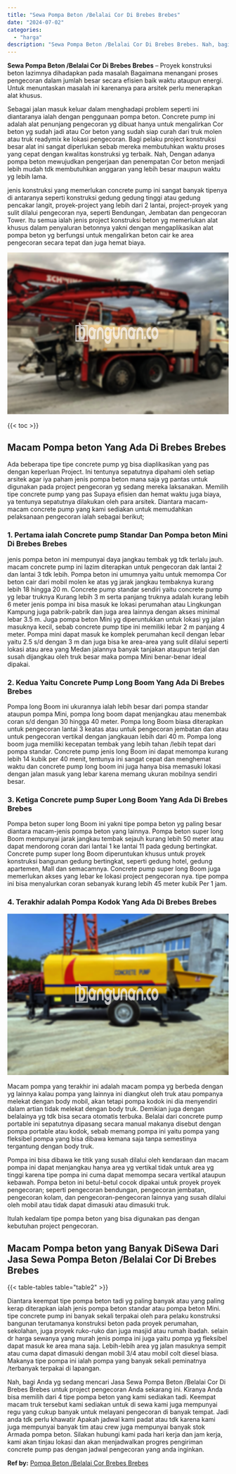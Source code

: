 ```yaml
---
title: "Sewa Pompa Beton /Belalai Cor Di Brebes Brebes"
date: "2024-07-02"
categories: 
  - "harga"
description: "Sewa Pompa Beton /Belalai Cor Di Brebes Brebes. Nah, bagi Anda yg sedang mencari Jasa Sewa Pompa Beton /Belalai Cor Di Brebes Brebes untuk project pengecoran..."
---
```


**Sewa Pompa Beton /Belalai Cor Di Brebes Brebes** – Proyek konstruksi beton lazimnya dihadapkan pada masalah Bagaimana menangani proses pengecoran dalam jumlah besar secara efisien baik waktu ataupun energi. Untuk menuntaskan masalah ini karenanya para arsitek perlu menerapkan alat khusus.

Sebagai jalan masuk keluar dalam menghadapi problem seperti ini diantaranya ialah dengan penggunaan pompa beton. Concrete pump ini adalah alat penunjang pengecoran yg dibuat hanya untuk mengalirkan Cor beton yg sudah jadi atau Cor beton yang sudah siap curah dari truk molen atau truk readymix ke lokasi pengecoran. Bagi pelaku project konstruksi besar alat ini sangat diperlukan sebab mereka membutuhkan waktu proses yang cepat dengan kwalitas konstruksi yg terbaik. Nah, Dengan adanya pompa beton mewujudkan pengerjaan dan penempatan Cor beton menjadi lebih mudah tdk membutuhkan anggaran yang lebih besar maupun waktu yg lebih lama.

jenis konstruksi yang memerlukan concrete pump ini sangat banyak tipenya di antaranya seperti konstruksi gedung gedung tinggi atau gedung pencakar langit, proyek-project yang lebih dari 2 lantai, project-proyek yang sulit dilalui pengecoran nya, seperti Bendungan, Jembatan dan pengecoran Tower. Itu semua ialah jenis project konstruksi beton yg memerlukan alat khusus dalam penyaluran betonnya yakni dengan mengaplikasikan alat pompa beton yg berfungsi untuk mengalirkan beton cair ke area pengecoran secara tepat dan juga hemat biaya.

![Sewa Pompa Beton /Belalai Cor Di Brebes Brebes](/images/sewa-concrete-pump-39.png)

{{< toc >}}

## Macam Pompa beton Yang Ada Di Brebes Brebes

Ada beberapa tipe tipe concrete pump yg bisa diaplikasikan yang pas dengan keperluan Project. Ini tentunya sepatutnya dipahami oleh setiap arsitek agar iya paham jenis pompa beton mana saja yg pantas untuk digunakan pada project pengecoran yg sedang mereka laksanakan. Memilih tipe concrete pump yang pas Supaya efisien dan hemat waktu juga biaya, ya tentunya sepatutnya dilakukan oleh para arsitek. Diantara macam-macam concrete pump yang kami sediakan untuk memudahkan pelaksanaan pengecoran ialah sebagai berikut;

### 1\. Pertama ialah Concrete pump Standar Dan Pompa beton Mini Di Brebes Brebes

jenis pompa beton ini mempunyai daya jangkau tembak yg tdk terlalu jauh. macam concrete pump ini lazim diterapkan untuk pengecoran dak lantai 2 dan lantai 3 tdk lebih. Pompa beton ini umumnya yaitu untuk memompa Cor beton cair dari mobil molen ke atas yg jarak jangkau tembaknya kurang lebih 18 hingga 20 m. Concrete pump standar sendiri yaitu concrete pump yg lebar truknya Kurang lebih 3 m serta panjang truknya adalah kurang lebih 6 meter jenis pompa ini bisa masuk ke lokasi perumahan atau Lingkungan Kampung juga pabrik-pabrik dan juga area lainnya dengan akses minimal lebar 3.5 m. Juga pompa beton Mini yg diperuntukkan untuk lokasi yg jalan masuknya kecil, sebab concrete pump tipe ini memiliki lebar 2 m panjang 4 meter. Pompa mini dapat masuk ke komplek perumahan kecil dengan lebar yaitu 2.5 s/d dengan 3 m dan juga bisa ke area-area yang sulit dilalui seperti lokasi atau area yang Medan jalannya banyak tanjakan ataupun terjal dan susah dijangkau oleh truk besar maka pompa Mini benar-benar ideal dipakai.

### 2\. Kedua Yaitu Concrete Pump Long Boom Yang Ada Di Brebes Brebes

Pompa long Boom ini ukurannya ialah lebih besar dari pompa standar ataupun pompa Mini, pompa long boom dapat menjangkau atau menembak coran s/d dengan 30 hingga 40 meter. Pompa long Boom biasa diterapkan untuk pengecoran lantai 3 keatas atau untuk pengecoran jembatan dan atau untuk pengecoran vertikal dengan jangkauan lebih dari 40 m. Pompa long boom juga memiliki kecepatan tembak yang lebih tahan /lebih tepat dari pompa standar. Concrete pump jenis long Boom ini dapat memompa kurang lebih 14 kubik per 40 menit, tentunya ini sangat cepat dan menghemat waktu dan concrete pump long boom ini juga hanya bisa memasuki lokasi dengan jalan masuk yang lebar karena memang ukuran mobilnya sendiri besar.

### 3\. Ketiga Concrete pump Super Long Boom Yang Ada Di Brebes Brebes

Pompa beton super long Boom ini yakni tipe pompa beton yg paling besar diantara macam-jenis pompa beton yang lainnya. Pompa beton super long Boom mempunyai jarak jangkau tembak sejauh kurang lebih 50 meter atau dapat mendorong coran dari lantai 1 ke lantai 11 pada gedung bertingkat. Concrete pump super long Boom diperuntukan khusus untuk proyek konstruksi bangunan gedung bertingkat, seperti gedung hotel, gedung apartemen, Mall dan semacamnya. Concrete pump super long Boom juga memerlukan akses yang lebar ke lokasi project pengecoran nya. tipe pompa ini bisa menyalurkan coran sebanyak kurang lebih 45 meter kubik Per 1 jam.

### 4\. Terakhir adalah Pompa Kodok Yang Ada Di Brebes Brebes

![Sewa Pompa Beton /Belalai Cor Di Brebes Brebes](/images/sewa-concrete-pump-09.png)

Macam pompa yang terakhir ini adalah macam pompa yg berbeda dengan yg lainnya kalau pompa yang lainnya ini diangkut oleh truk atau pompanya melekat dengan body mobil, akan tetapi pompa kodok ini dia menyendiri dalam artian tidak melekat dengan body truk. Demikian juga dengan belalainya yg tdk bisa secara otomatis terbuka. Belalai dari concrete pump portable ini sepatutnya dipasang secara manual makanya disebut dengan pompa portable atau kodok, sebab memang pompa ini yaitu pompa yang fleksibel pompa yang bisa dibawa kemana saja tanpa semestinya tergantung dengan body truk.

Pompa ini bisa dibawa ke titik yang susah dilalui oleh kendaraan dan macam pompa ini dapat menjangkau hanya area yg vertikal tidak untuk area yg tinggi karena tipe pompa ini cuma dapat memompa secara vertikal ataupun kebawah. Pompa beton ini betul-betul cocok dipakai untuk proyek proyek pengecoran; seperti pengecoran bendungan, pengecoran jembatan, pengecoran kolam, dan pengecoran-pengecoran lainnya yang susah dilalui oleh mobil atau tidak dapat dimasuki atau dimasuki truk.

Itulah kedalam tipe pompa beton yang bisa digunakan pas dengan kebutuhan project pengecoran.

## Macam Pompa beton yang Banyak DiSewa Dari Jasa Sewa Pompa Beton /Belalai Cor Di Brebes Brebes

{{< table-tables table="table2" >}}

Diantara keempat tipe pompa beton tadi yg paling banyak atau yang paling kerap diterapkan ialah jenis pompa beton standar atau pompa beton Mini. tipe concrete pump ini banyak sekali terpakai oleh para pelaku konstruksi bangunan terutamanya konstruksi beton pada proyek perumahan, sekolahan, juga proyek ruko-ruko dan juga masjid atau rumah ibadah. selain dr harga sewanya yang murah jenis pompa ini juga yaitu pompa yg fleksibel dapat masuk ke area mana saja. Lebih-lebih area yg jalan masuknya sempit atau cuma dapat dimasuki dengan mobil 3/4 atau mobil colt diesel biasa. Makanya tipe pompa ini ialah pompa yang banyak sekali peminatnya /terbanyak terpakai di lapangan.

Nah, bagi Anda yg sedang mencari Jasa Sewa Pompa Beton /Belalai Cor Di Brebes Brebes untuk project pengecoran Anda sekarang ini. Kiranya Anda bisa memilih dari 4 tipe pompa beton yang kami sediakan tadi. Keempat macam truk tersebut kami sediakan untuk di sewa kami juga mempunyai regu yang cukup banyak untuk melayani pengecoran di banyak tempat. Jadi anda tdk perlu khawatir Apakah jadwal kami padat atau tdk karena kami juga mempunyai banyak tim atau crew juga mempunyai banyak stok Armada pompa beton. Silakan hubungi kami pada hari kerja dan jam kerja, kami akan tinjau lokasi dan akan menjadwalkan progres pengiriman concrete pump pas dengan jadwal pengecoran yang anda inginkan.

**Ref by:** [Pompa Beton /Belalai Cor Brebes Brebes](https://id.wikipedia.org/wiki/Pompa)
